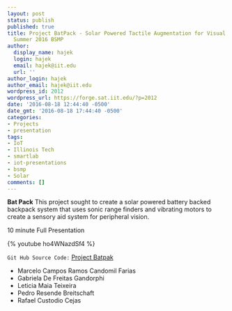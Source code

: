 ```yaml
---
layout: post
status: publish
published: true
title: Project BatPack - Solar Powered Tactile Augmentation for Visual Impairment
  Summer 2016 BSMP
author:
  display_name: hajek
  login: hajek
  email: hajek@iit.edu
  url: ''
author_login: hajek
author_email: hajek@iit.edu
wordpress_id: 2012
wordpress_url: https://forge.sat.iit.edu/?p=2012
date: '2016-08-18 12:44:40 -0500'
date_gmt: '2016-08-18 17:44:40 -0500'
categories:
- Projects
- presentation
tags:
- IoT
- Illinois Tech
- smartlab
- iot-presentations
- bsmp
- Solar
comments: []
---
```

**Bat Pack**
This project sought to create a solar powered battery backed backpack system that uses sonic range finders and vibrating motors to create a sensory aid system for peripheral vision.   

10 minute Full Presentation

{% youtube ho4WNazdSf4 %}

<code>Git Hub Source Code:</code> [Project Batpak](https://github.com/illinoistech-itm/batpack "Batpak source code")

*  Marcelo Campos Ramos Candomil Farias
*  Gabriela De Freitas Gandorphi
*  Leticia Maia Teixeira
*  Pedro Resende Breitschaft
*  Rafael Custodio Cejas
